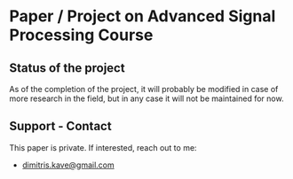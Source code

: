 # Paper / Project on Advanced Signal Processing Course

## Status of the project
As of the completion of the project, it will probably be modified in case of more research in the field, but in any case it will not be maintained for now.

## Support - Contact
This paper is private. If interested, reach out to me:
- dimitris.kave@gmail.com
